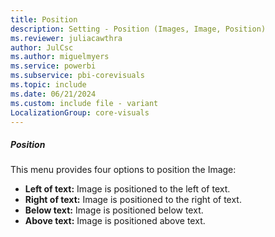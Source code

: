 ```yaml
---
title: Position
description: Setting - Position (Images, Image, Position)
ms.reviewer: juliacawthra
author: JulCsc
ms.author: miguelmyers
ms.service: powerbi
ms.subservice: pbi-corevisuals
ms.topic: include
ms.date: 06/21/2024
ms.custom: include file - variant
LocalizationGroup: core-visuals
---
```

##### Position

This menu provides four options to position the Image:
- **Left of text:** Image is positioned to the left of text.
- **Right of text:** Image is positioned to the right of text.
- **Below text:** Image is positioned below text.
- **Above text:** Image is positioned above text.
